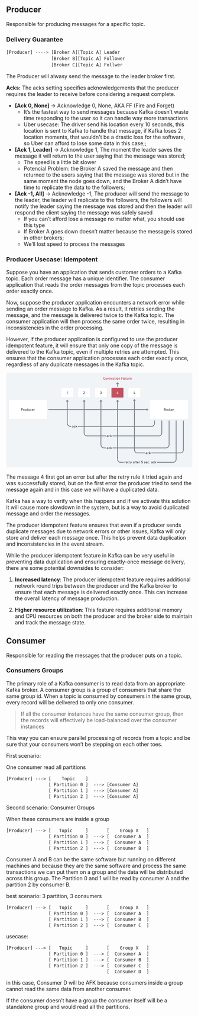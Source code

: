 ## Producer

Responsible for producing messages for a specific topic.


### Delivery Guarantee
```jsx
[Producer] ----> [Broker A][Topic A] Leader
				 [Broker B][Topic A] Follower
				 [Broker C][Topic A] Follwer
```

The Producer will alwasy send the message to the leader broker first.

**Acks:**
The acks setting specifies acknowledgements that the producer requires the leader to receive before considering a request complete.

- **[Ack 0, None]** → Acknowledge 0, None, AKA FF (Fire and Forget)
    - It’s the fastest way to send messages because Kafka doesn’t waste time responding to the user so it can handle way more transactions
    - Uber usecase: The driver send his location every 10 seconds, this location is sent to Kafka to handle that message, if Kafka loses 2 location moments, that wouldn't be a drastic loss for the software, so Uber can afford to lose some data in this case;;
- **[Ack 1, Leader]** → Acknowledge 1, The moment the leader saves the message it will return to the user saying that the message was stored;
    - The speed is a little bit slower
    - Potencial Problem: the Broker A saved the message and then returned to the users saying that the message was stored but in the same moment the node goes down, and the Broker A didn’t have time to replicate the data to the followers;
- **[Ack -1, All]** → Acknowledge -1, The producer will send the message to the leader, the leader will replicate to the followers, the followers will notify the leader saying the message was stored and then the leader will respond the client saying the message was safely saved
    - If you can’t afford lose a message no matter what, you should use this type
    - If Broker A goes down doesn’t matter because the message is stored in other brokers;
    - We’ll lost speed to process the messages


### **Producer Usecase: Idempotent**

Suppose you have an application that sends customer orders to a Kafka topic. Each order message has a unique identifier. The consumer application that reads the order messages from the topic processes each order exactly once.

Now, suppose the producer application encounters a network error while sending an order message to Kafka. As a result, it retries sending the message, and the message is delivered twice to the Kafka topic. The consumer application will then process the same order twice, resulting in inconsistencies in the order processing.

However, if the producer application is configured to use the producer idempotent feature, it will ensure that only one copy of the message is delivered to the Kafka topic, even if multiple retries are attempted. This ensures that the consumer application processes each order exactly once, regardless of any duplicate messages in the Kafka topic.

![producer_indepotence.png](../images/producer-indepotence.png)

The message 4 first got an error but after the retry rule it tried again and was successfully stored, but on the first error the producer tried to send the message again and in this case we will have a duplicated data.

Kafka has a way to verify when this happens and if we activate this solution it will cause more slowdown in the system, but is a way to avoid duplicated message and order the messages.

The producer idempotent feature ensures that even if a producer sends duplicate messages due to network errors or other issues, Kafka will only store and deliver each message once. This helps prevent data duplication and inconsistencies in the event stream.

While the producer idempotent feature in Kafka can be very useful in preventing data duplication and ensuring exactly-once message delivery, there are some potential downsides to consider:

1. **Increased latency**: The producer idempotent feature requires additional network round trips between the producer and the Kafka broker to ensure that each message is delivered exactly once. This can increase the overall latency of message production.

2. **Higher resource utilization**: This feature requires additional memory and CPU resources on both the producer and the broker side to maintain and track the message state.

## Consumer

Responsible for reading the messages that the producer puts on a topic.

### **Consumers Groups**

The primary role of a Kafka consumer is to read data from an appropriate Kafka broker. A consumer group is a group of consumers that share the same group id. When a topic is consumed by consumers in the same group, every record will be delivered to only one consumer.

> If all the consumer instances have the same consumer group, then the records will effectively be load-balanced over the consumer instances

This way you can ensure parallel processing of records from a topic and be sure that your consumers won’t be stepping on each other toes.

First scenario:

One consumer read all partitions
```
[Producer] ---> [    Topic    ]
				[ Partition 0 ]  ---> [Consumer A]
				[ Partition 1 ]  ---> [Consumer A]
				[ Partition 2 ]  ---> [Consumer A]
```

Second scenario: Consumer Groups

When these consumers are inside a group
```
[Producer] ---> [   Topic     ]       [    Group X   ]
				[ Partition 0 ]  ---> [  Consumer A  ]
				[ Partition 1 ]  ---> [  Consumer A  ]
				[ Partition 2 ]  ---> [  Consumer B  ]
```
Consumer A and B can be the same software but running on different machines and because they are the same software and process the same transactions we can put them on a group and the data will be distributed across this group.
The Partition 0 and 1 will be read by consumer A and the partition 2 by consumer B.

best scenario: 3 partition, 3 consumers
```
[Producer] ---> [   Topic     ]       [    Group X   ]
				[ Partition 0 ]  ---> [  Consumer A  ]
				[ Partition 1 ]  ---> [  Consumer B  ]
				[ Partition 2 ]  ---> [  Consumer C  ]
```

usecase:
```
[Producer] ---> [   Topic     ]       [    Group X   ]
				[ Partition 0 ]  ---> [  Consumer A  ]
				[ Partition 1 ]  ---> [  Consumer B  ]
				[ Partition 2 ]  ---> [  Consumer C  ]
									  [  Consumer D  ]
```
in this case, Consumer D will be AFK because consumers inside a group 
cannot read the same data from another consumer.

If the consumer doesn’t have a group the consumer itself will be a standalone group and would read all the partitions.